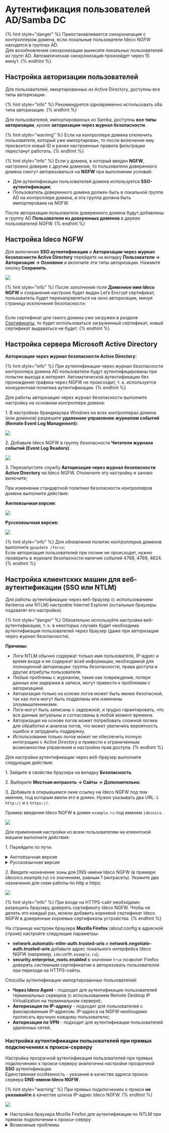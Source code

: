# Аутентификация пользователей AD/Samba DC

{% hint style="danger" %}
Приостанавливается синхронизация с контроллером домена, если локальные пользователи Ideco NGFW находятся в группах AD.\
Для возобновления синхронизации вынесите локальных пользователей из групп AD. Автоматическая синхронизация произойдет через 15 минут.
{% endhint %}

## Настройка авторизации пользователей

Для пользователей, имортированных из Aсtive Directory, доступны все типы авторизации.

{% hint style="info" %}
Рекомендуется одновременно использовать оба типа авторизации.
{% endhint %}

Для пользователей, импортированных из Samba, доступны **все типы авторизации**, кроме **авторизации через журнал безопасности**.

{% hint style="warning" %}
Если на контроллере домена отключить пользователя, который уже импортирован, то после включения ему присвоится новый ID и ранее настроенные правила фильтрации перестанут работать.
{% endhint %}

{% hint style="info" %}
Если у домена, в который введен **NGFW**, настроено доверие с другим доменом, то пользователи доверенного домена смогут авторизоваться на **NGFW** при выполнении условий:

* Для аутентификации пользователей домена используется **SSO-аутентификация**;
* Пользователь доверенного домена должен быть в локальной группе AD на контроллере домена, и эта группа должна быть импортирована на NGFW.

После авторизации пользователи доверенного домена будут добавлены в группу AD **Пользователи из доверенных доменов** в дереве пользователей NGFW.
{% endhint %}

## Настройка Ideco NGFW

Для включения **SSO аутентификации** и **Авторизации через журнал безопасности Active Directory** перейдите на вкладку **Пользователи -> Авторизация -> Основное** и включите эти типы авторизации. Нажмите кнопку **Сохранить**.

![](/.gitbook/assets/active-directory5.png)

{% hint style="info" %}
После заполнения поля **Доменное имя Ideco NGFW** и сохранения настроек будет выдан Let’s Encrypt сертификат, пользователь будет перенаправляться на окно авторизации, минуя страницу исключения безопасности:

<img src="/.gitbook/assets/web-autorization2.png" alt="" data-size="original">

Если сертификат для такого домена уже загружен в разделе [Сертификаты](../../services/certificates/), то будет использоваться загруженный сертификат, новый сертификат выдаваться не будет.
{% endhint %}

## Настройка сервера Microsoft Active Directory

**Авторизация через журнал безопасности Active Directory:**

{% hint style="info" %}
При аутентификации через журнал безопасности контроллера домена AD пользователи будут аутентифицированы при попытке выхода в интернет. Автоматической аутентификации без прохождения трафика через NGFW не происходит, т. к. используется конкурентная политика аутентификации.
{% endhint %}

Для работы авторизации через журнал безопасности выполните настройку на основном контроллере домена:

1\. В настройках брандмауэра Windows на всех контроллерах домена (или доменов) разрешите **удаленное управление журналом событий (Remote Event Log Management)**:

![](/.gitbook/assets/active-directory6.png)

2\. Добавьте Ideco NGFW в группу безопасности **Читатели журнала событий (Event Log Readers)**:

![](/.gitbook/assets/active-directory7.png)

3\. Перезапустите службу **Авторизация через журнал безопасности Active Directory** на Ideco NGFW. Отключите эту настройку и заново включите;

При изменении стандартной политики безопасности контроллеров домена выполните действия:

**Англоязычная версия:**

![](/.gitbook/assets/active-directory9.gif)

**Русскоязычная версия:**

![](/.gitbook/assets/active-directory8.gif)

{% hint style="info" %}
Для обновления политик контроллеров доменов выполните `gpupdate /force`;\
Если авторизация пользователей при логине не происходит, нужно проверить в журнале безопасности наличие событий 4768, 4769, 4624.
{% endhint %}

## Настройка клиентских машин для веб-аутентификации (SSO или NTLM)

Для работы аутентификации через веб-браузер (с использованием Kerberos или NTLM) настройте Internet Explorer (остальные браузеры подхватят его настройки). 

{% hint style="danger" %}
Обязательно используйте настройки веб-аутентификации, т. к. в некоторых случаях будет необходима аутентификация пользователей через браузер (даже при авторизации через журнал безопасности).

**Причины:**

* Логи NTLM обычно содержат только имя пользователя, IP-адрес и время входа и не содержат всей информации, необходимой для полноценной авторизации: группы безопасности, права доступа и другие атрибуты пользователя.
* Любые проблемы с журналом, такие как повреждение, потеря данных или задержки в записи, могут привести к проблемам с авторизацией.
* Авторизация только на основе логов может быть менее безопасной, так как логи могут быть подделаны или изменены злоумышленниками.
* Логи могут быть записаны с задержкой, и трудно гарантировать, что все данные актуальны и согласованы в любой момент времени.
* Авторизация на основе логов может потребовать сложной логики для обработки и анализа логов, что может увеличить вероятность ошибок и затруднить поддержку.
* Использование только логов может не обеспечить полную интеграцию с Active Directory и привести к ограниченным возможностям управления и настройки прав доступа.
{% endhint %}

Для настройки аутентификации через веб-браузер выполните следующие действия:

1\. Зайдите в свойства браузера на вкладку **Безопасность**.

2\. Выберите **Местная интрасеть -> Сайты -> Дополнительно**.

3\. Добавьте в открывшемся окне ссылку на Ideco NGFW под тем именем, под которым ввели его в домен. Нужно указывать два URL: c `http://` и с `https://`.

Пример введения Ideco NGFW в домен `example.ru` под именем `idecoics`.

![](/.gitbook/assets/active-directory.jpg)

Для применения настройки ко всем пользователям на клиентской машине выполните действия:

1\. Перейдите по пути:

<details>

<summary>Англоязычная версия</summary>

**Edit group policy -> Computer Configuration -> Administrative Templates -> Windows Components -> Internet Explorer -> Internet Control Panel -> Security Page -> Site to Zone Assignment List**

</details>

<details>

<summary>Русскоязычная версия</summary>

**Изменение локальной групповой политики -> Политика "Локальный компьютер" -> Административные шаблоны -> Компоненты Windows -> Internet Explorer -> Панель управления браузером -> Вкладка безопасность -> Список назначений зоны для веб-сайтов**

</details>

2\. Введите назначение зоны для DNS-имени Ideco NGFW (в примере idecoics.example.ru) со значением, равным 1 (интрасеть). Укажите два назначения для схем работы по http и https:

![](/.gitbook/assets/active-directory1.png)

{% hint style="info" %}
При входе на HTTPS-сайт необходимо разрешить браузеру доверять сертификату Ideco NGFW. Чтобы не делать это каждый раз, можно добавить корневой сертификат Ideco NGFW в доверенные корневые сертификаты устройства.
{% endhint %}

На странице настроек браузера **Mozilla Firefox** (about:config в адресной строке) настройте следующие параметры:

* **network.automatic-ntlm-auth.trusted-uris** и **network.negotiate-auth.trusted-uris** добавьте адрес локального интерфейса Ideco NGFW (например, `idecoUTM.example.ru`);
* **security.enterprise\_roots.enabled** в значении `true` позволит Firefox доверять системным сертификатом и авторизовать пользователей при переходе на HTTPS-сайты.

Способы аутентификации импортированных пользователей:

* **Через Ideco Agent** - подходит для аутентификации пользователей терминальных серверов (с использованием Remote Desktop IP Virtualization на терминальном сервере);
* **Авторизация по IP-адресу** - подходит для пользователей с фиксированным IP-адресом. IP-адреса на NGFW необходимо прописать вручную каждому пользователю;
* **Авторизация по VPN** - подходит для аутентификации пользователей удаленных сетей.

### Настройка аутентификации пользователей при прямых подключениях к прокси-серверу

Настройка прозрачной аутентификации пользователей при прямых подключениях к прокси-серверу аналогична настройке прозрачной **SSO** аутентификации.\
Единственная особенность - указание в качестве адреса прокси-сервера **DNS-имени Ideco NGFW**.

{% hint style="warning" %}
При прямых подключениях к прокси **не указывайте** в качестве шлюза IP-адрес Ideco NGFW.
{% endhint %}

![](/.gitbook/assets/active-directory2.png)

<details>

<summary>Настройка браузера Mozilla Firefox для аутентификации по NTLM при прямом подключении к прокси-северу</summary>

Для аутентификации компьютеров, которые **не находятся в домене**, под доменным пользовательским аккаунтом на странице настроек браузера **Mozilla Firefox** (about:config в адресной строке) укажите следующие параметры:

* **network.automatic-ntlm-auth.allow-proxies** = false;
* **network.negotiate-auth.allow-proxies** = false.

Не отключайте эти опции для компьютеров, входящих в домен, т. к. в таком случае будет использоваться устаревший метод авторизации по NTLM.

</details>

<details>

<summary>Возможные проблемы</summary>

Если в Internet Explorer появляется окно с текстом **Для получения доступа требуется аутентификация** и аутентификация происходит только при ручном переходе по ссылке, установите параметр **Активные сценарии** в Internet Explorer в значение **Включить**.

<img src="/.gitbook/assets/active-directory3.jpg" alt="" data-size="original">

Доменному пользователю должно быть разрешено аутентифицироваться на Ideco NGFW. На контроллере домена зайдите в свойства выбранных пользователей во вкладку **Учетная запись** -> **Вход на...**, выберите пункт **только на указанные компьютеры** и пропишите имя рабочей станции для входа в систему.

Пример такой настройки представлен на скриншоте ниже:

<img src="/.gitbook/assets/active-directory4.png" alt="" data-size="original">

</details>

